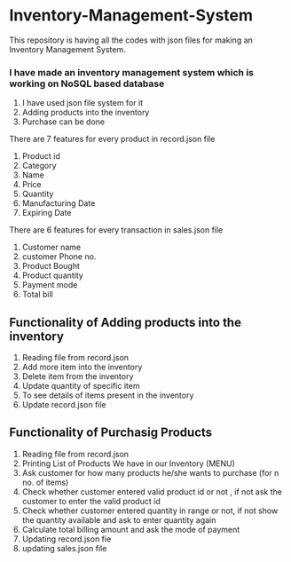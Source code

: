 # Inventory-Management-System
This  repository is having all the codes with json files for making an Inventory Management System.

### I have made an inventory management system which is working on NoSQL based database 
1. I have used json file system for it 
2. Adding products into the inventory
3. Purchase can be done


There are 7 features for every product in record.json file
1. Product id
2. Category 
3. Name 
4. Price 
5. Quantity
6. Manufacturing Date
7. Expiring Date

There are 6 features for every transaction in sales.json file
1. Customer name
2. customer Phone no.
3. Product Bought
4. Product quantity
5. Payment mode
6. Total bill


## Functionality of Adding products into the inventory
1. Reading file from record.json
2. Add more item into the inventory
3. Delete item from the inventory
4. Update quantity of specific item
5. To see details of items present in the inventory
6. Update record.json file

## Functionality of Purchasig Products
1. Reading file from record.json
2. Printing List of Products We have in our Inventory (MENU)
3. Ask customer for how many products he/she wants to purchase (for n no. of items)
4. Check whether customer entered valid product id or not , if not ask the customer to enter the valid product id
5. Check whether customer entered quantity in range or not, if not show the quantity available and ask to enter quantity again
6. Calculate total billing amount and ask the mode of payment
7. Updating record.json fie
8. updating sales.json file
